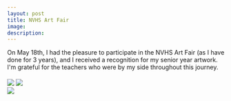 ```yaml
---
layout: post
title: NVHS Art Fair
image: 
description:
---
```



<!-- split -->
 On May 18th, I had the pleasure to participate in the NVHS Art Fair (as I have done for 3 years), and I received a recognition for my senior year artwork. I'm grateful for the teachers who were by my side throughout this journey.
 <div style="height: 5px"></div>

<div class="container1">
  <div class="row">
    <div class="col-sm-3">
      <img class="img img-responsive" src= "{{ site.baseurl }}/img/blog/paintingaward.jpg"/>
      <img class="img img-responsive" src= "{{ site.baseurl }}/img/blog/paintingaward1.jpg"/>
    </div>    
  </div>
</div>

<div class="container1">
  <div class="row">
    <div class="col-sm-3">
      <img class="img img-responsive" src= "{{ site.baseurl }}/img/blog/paintingaward1.jpg"/>
    </div>    
  </div>
</div>

